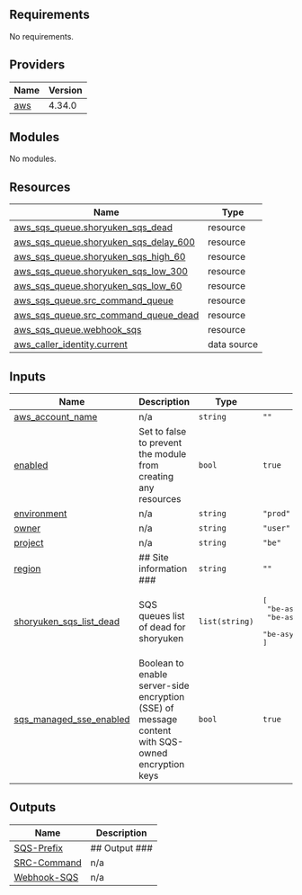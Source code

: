 <!-- BEGIN_TF_DOCS -->
## Requirements

No requirements.

## Providers

| Name | Version |
|------|---------|
| <a name="provider_aws"></a> [aws](#provider\_aws) | 4.34.0 |

## Modules

No modules.

## Resources

| Name | Type |
|------|------|
| [aws_sqs_queue.shoryuken_sqs_dead](https://registry.terraform.io/providers/hashicorp/aws/latest/docs/resources/sqs_queue) | resource |
| [aws_sqs_queue.shoryuken_sqs_delay_600](https://registry.terraform.io/providers/hashicorp/aws/latest/docs/resources/sqs_queue) | resource |
| [aws_sqs_queue.shoryuken_sqs_high_60](https://registry.terraform.io/providers/hashicorp/aws/latest/docs/resources/sqs_queue) | resource |
| [aws_sqs_queue.shoryuken_sqs_low_300](https://registry.terraform.io/providers/hashicorp/aws/latest/docs/resources/sqs_queue) | resource |
| [aws_sqs_queue.shoryuken_sqs_low_60](https://registry.terraform.io/providers/hashicorp/aws/latest/docs/resources/sqs_queue) | resource |
| [aws_sqs_queue.src_command_queue](https://registry.terraform.io/providers/hashicorp/aws/latest/docs/resources/sqs_queue) | resource |
| [aws_sqs_queue.src_command_queue_dead](https://registry.terraform.io/providers/hashicorp/aws/latest/docs/resources/sqs_queue) | resource |
| [aws_sqs_queue.webhook_sqs](https://registry.terraform.io/providers/hashicorp/aws/latest/docs/resources/sqs_queue) | resource |
| [aws_caller_identity.current](https://registry.terraform.io/providers/hashicorp/aws/latest/docs/data-sources/caller_identity) | data source |

## Inputs

| Name | Description | Type | Default | Required |
|------|-------------|------|---------|:--------:|
| <a name="input_aws_account_name"></a> [aws\_account\_name](#input\_aws\_account\_name) | n/a | `string` | `""` | no |
| <a name="input_enabled"></a> [enabled](#input\_enabled) | Set to false to prevent the module from creating any resources | `bool` | `true` | no |
| <a name="input_environment"></a> [environment](#input\_environment) | n/a | `string` | `"prod"` | no |
| <a name="input_owner"></a> [owner](#input\_owner) | n/a | `string` | `"user"` | no |
| <a name="input_project"></a> [project](#input\_project) | n/a | `string` | `"be"` | no |
| <a name="input_region"></a> [region](#input\_region) | ## Site information ### | `string` | `""` | no |
| <a name="input_shoryuken_sqs_list_dead"></a> [shoryuken\_sqs\_list\_dead](#input\_shoryuken\_sqs\_list\_dead) | SQS queues list of dead for shoryuken | `list(string)` | <pre>[<br>  "be-async-dead-high",<br>  "be-async-dead-low",<br>  "be-async-dead-delay"<br>]</pre> | no |
| <a name="input_sqs_managed_sse_enabled"></a> [sqs\_managed\_sse\_enabled](#input\_sqs\_managed\_sse\_enabled) | Boolean to enable server-side encryption (SSE) of message content with SQS-owned encryption keys | `bool` | `true` | no |

## Outputs

| Name | Description |
|------|-------------|
| <a name="output_SQS-Prefix"></a> [SQS-Prefix](#output\_SQS-Prefix) | ## Output ### |
| <a name="output_SRC-Command"></a> [SRC-Command](#output\_SRC-Command) | n/a |
| <a name="output_Webhook-SQS"></a> [Webhook-SQS](#output\_Webhook-SQS) | n/a |
<!-- END_TF_DOCS -->